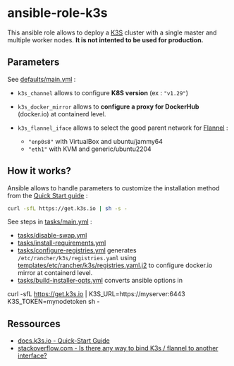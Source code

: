 # ansible-role-k3s

This ansible role allows to deploy a [K3S](https://k3s.io/) cluster with a single master and multiple worker nodes. **It is not intented to be used for production.**


## Parameters

See [defaults/main.yml](defaults/main.yml) :

* `k3s_channel` allows to configure **K8S version** (ex : `"v1.29"`)

* `k3s_docker_mirror` allows to **configure a proxy for DockerHub** (docker.io) at containerd level.

* `k3s_flannel_iface` allows to select the good parent network for [Flannel](https://docs.k3s.io/networking/basic-network-options) :
  * `"enp0s8"` with VirtualBox and ubuntu/jammy64
  * `"eth1"` with KVM and generic/ubuntu2204


## How it works?

Ansible allows to handle parameters to customize the installation method from the [Quick Start guide](https://docs.k3s.io/quick-start) :

```bash
curl -sfL https://get.k3s.io | sh -s -
```

See steps in [tasks/main.yml](tasks/main.yml) :

* [tasks/disable-swap.yml](tasks/disable-swap.yml)
* [tasks/install-requirements.yml](tasks/install-requirements.yml)
* [tasks/configure-registries.yml](tasks/configure-registries.yml) generates `/etc/rancher/k3s/registries.yaml` using [templates/etc/rancher/k3s/registries.yaml.j2](templates/etc/rancher/k3s/registries.yaml.j2) to configure docker.io mirror at containerd level.
* [tasks/build-installer-opts.yml](tasks/build-installer-opts.yml) converts ansible options in 

curl -sfL https://get.k3s.io | K3S_URL=https://myserver:6443 K3S_TOKEN=mynodetoken sh -


## Ressources

* [docs.k3s.io - Quick-Start Guide](https://docs.k3s.io/quick-start)
* [stackoverflow.com - Is there any way to bind K3s / flannel to another interface?](https://stackoverflow.com/questions/66449289/is-there-any-way-to-bind-k3s-flannel-to-another-interface/66495119#66495119)

